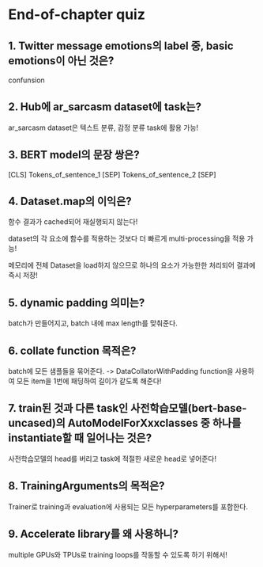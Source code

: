 # End-of-chapter quiz

## 1. Twitter message emotions의 label 중, basic emotions이 아닌 것은?

confunsion

## 2. Hub에 ar_sarcasm dataset에 task는?

ar_sarcasm dataset은 텍스트 분류, 감정 분류 task에 활용 가능!

## 3. BERT model의 문장 쌍은?

[CLS] Tokens_of_sentence_1 [SEP] Tokens_of_sentence_2 [SEP]

## 4. Dataset.map의 이익은?

함수 결과가 cached되어 재실행되지 않는다!

dataset의 각 요소에 함수를 적용하는 것보다 더 빠르게 multi-processing을 적용 가능!

메모리에 전체 Dataset을 load하지 않으므로 하나의 요소가 가능한한 처리되어 결과에 즉시 저장!

## 5. dynamic padding 의미는?

batch가 만들어지고, batch 내에 max length를 맞춰준다.

## 6. collate function 목적은?

batch에 모든 샘플들을 묶어준다. -> DataCollatorWithPadding function을 사용하여 모든 item을 1번에 패딩하여 길이가 같도록 해준다!

## 7. train된 것과 다른 task인 사전학습모델(bert-base-uncased)의 AutoModelForXxxclasses 중 하나를 instantiate할 때 일어나는 것은?

사전학습모델의 head를 버리고 task에 적절한 새로운 head로 넣어준다!

## 8. TrainingArguments의 목적은?

Trainer로 training과 evaluation에 사용되는 모든 hyperparameters를 포함한다.

## 9. Accelerate library를 왜 사용하니?

multiple GPUs와 TPUs로 training loops를 작동할 수 있도록 하기 위해서!

